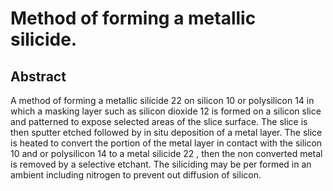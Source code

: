 # Method of forming a metallic silicide.

## Abstract
A method of forming a metallic silicide 22 on silicon 10 or polysilicon 14 in which a masking layer such as silicon dioxide 12 is formed on a silicon slice and patterned to expose selected areas of the slice surface. The slice is then sputter etched followed by in situ deposition of a metal layer. The slice is heated to convert the portion of the metal layer in contact with the silicon 10 and or polysilicon 14 to a metal silicide 22 , then the non converted metal is removed by a selective etchant. The siliciding may be per formed in an ambient including nitrogen to prevent out diffusion of silicon.